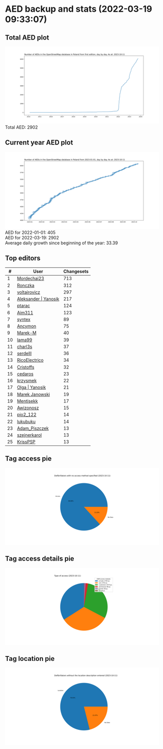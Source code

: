 # AED backup and stats (2022-03-19 09:33:07)


## Total AED plot
![](report_data/total_aed.svg)
Total AED: 2902

## Current year AED plot
![](report_data/current_year_aed.svg)\
AED for 2022-01-01: 405\
AED for 2022-03-19: 2902\
Average daily growth since beginning of the year: 33.39

## Top editors
| # | User | Changesets |
| ------------- | ------------- | ------------- |
| 1 | [Mordechai23](<https://www.openstreetmap.org/user/Mordechai23>) | 713 |
| 2 | [Ronczka](<https://www.openstreetmap.org/user/Ronczka>) | 312 |
| 3 | [voltairovicz](<https://www.openstreetmap.org/user/voltairovicz>) | 297 |
| 4 | [Aleksander &#124; Yanosik](<https://www.openstreetmap.org/user/Aleksander &#124; Yanosik>) | 217 |
| 5 | [ptarac](<https://www.openstreetmap.org/user/ptarac>) | 124 |
| 6 | [Aim311](<https://www.openstreetmap.org/user/Aim311>) | 123 |
| 7 | [syntex](<https://www.openstreetmap.org/user/syntex>) | 89 |
| 8 | [Ancymon](<https://www.openstreetmap.org/user/Ancymon>) | 75 |
| 9 | [Marek-M](<https://www.openstreetmap.org/user/Marek-M>) | 40 |
| 10 | [lama99](<https://www.openstreetmap.org/user/lama99>) | 39 |
| 11 | [charl3s](<https://www.openstreetmap.org/user/charl3s>) | 37 |
| 12 | [serdelll](<https://www.openstreetmap.org/user/serdelll>) | 36 |
| 13 | [RicoElectrico](<https://www.openstreetmap.org/user/RicoElectrico>) | 34 |
| 14 | [Cristoffs](<https://www.openstreetmap.org/user/Cristoffs>) | 32 |
| 15 | [cedaros](<https://www.openstreetmap.org/user/cedaros>) | 23 |
| 16 | [krzysmek](<https://www.openstreetmap.org/user/krzysmek>) | 22 |
| 17 | [Olga &#124; Yanosik](<https://www.openstreetmap.org/user/Olga &#124; Yanosik>) | 21 |
| 18 | [Marek Janowski](<https://www.openstreetmap.org/user/Marek Janowski>) | 19 |
| 19 | [Mentisekk](<https://www.openstreetmap.org/user/Mentisekk>) | 17 |
| 20 | [Awizonosz](<https://www.openstreetmap.org/user/Awizonosz>) | 15 |
| 21 | [pio2_122](<https://www.openstreetmap.org/user/pio2_122>) | 14 |
| 22 | [lukubuku](<https://www.openstreetmap.org/user/lukubuku>) | 14 |
| 23 | [Adam_Piszczek](<https://www.openstreetmap.org/user/Adam_Piszczek>) | 13 |
| 24 | [szejnerkarol](<https://www.openstreetmap.org/user/szejnerkarol>) | 13 |
| 25 | [KrissPSP](<https://www.openstreetmap.org/user/KrissPSP>) | 13 |

## Tag access pie
![](report_data/tag_access.svg)

## Tag access details pie
![](report_data/tag_access_details.svg)

## Tag location pie
![](report_data/tag_location.svg)
